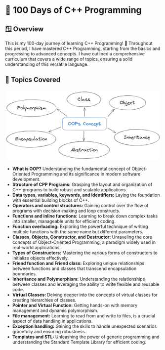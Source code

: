 # 🚀 100 Days of C++ Programming

## 🪟 Overview

This is my 100-day journey of learning C++ Programming! 🎉 Throughout this period, I have mastered C++ Programming, starting from the basics and progressing to advanced concepts. I have outlined a comprehensive curriculum that covers a wide range of topics, ensuring a solid understanding of this versatile language.

## 🎯 Topics Covered

### <img src="oops.png">

- **What is OOP?** Understanding the fundamental concept of Object-Oriented Programming and its significance in modern software development.
- **Structure of CPP Programs:** Grasping the layout and organization of C++ programs to build robust and scalable applications.
- **Data types, variables, keywords, and identifiers:** Laying the foundation with essential building blocks of C++.
- **Operators and control structures:** Gaining control over the flow of programs with decision-making and loop constructs.
- **Functions and inline functions:** Learning to break down complex tasks into smaller, manageable units for efficient coding.
- **Function overloading:** Exploring the powerful technique of writing multiple functions with the same name but different parameters.
- **Classes, Objects, Constructor, and Destructor:** Unraveling the core concepts of Object-Oriented Programming, a paradigm widely used in real-world applications.
- **Types of Constructors:** Mastering the various forms of constructors to initialize objects effectively.
- **Friend function and Friend class:** Exploring unique relationships between functions and classes that transcend encapsulation boundaries.
- **Inheritance and Polymorphism:** Understanding the relationships between classes and leveraging the ability to write flexible and reusable code.
- **Virtual Classes:** Delving deeper into the concepts of virtual classes for creating hierarchies of classes.
- **Pointer and Virtual Function:** Getting hands-on with memory management and dynamic polymorphism.
- **File management:** Learning to read from and write to files, is a crucial aspect of data handling in applications.
- **Exception handling:** Gaining the skills to handle unexpected scenarios gracefully and ensuring robustness.
- **Templates and STL:** Unleashing the power of generic programming and understanding the Standard Template Library for efficient coding.
